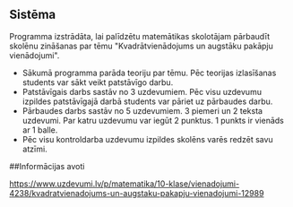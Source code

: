 ## Sistēma 

  Programma izstrādāta, lai palīdzētu matemātikas skolotājam pārbaudīt skolēnu zināšanas par tēmu "Kvadrātvienādojums un augstāku pakāpju vienādojumi". 
  
- Sākumā programma parāda teoriju par tēmu. Pēc teorijas izlasīšanas students var sākt veikt patstāvīgo darbu. 
- Patstāvīgais darbs sastāv no 3 uzdevumiem. Pēc visu uzdevumu izpildes patstāvīgajā darbā students var pāriet uz pārbaudes darbu. 
- Pārbaudes darbs sastāv no 5 uzdevumiem. 3 piemeri un 2 teksta uzdevumi. Par katru uzdevumu var iegūt 2 punktus. 1 punkts ir vienāds ar 1 balle.
- Pēc visu kontroldarba uzdevumu izpildes skolēns varēs redzēt savu atzīmi. 

##Informācijas avoti 

https://www.uzdevumi.lv/p/matematika/10-klase/vienadojumi-4238/kvadratvienadojums-un-augstaku-pakapju-vienadojumi-12989
